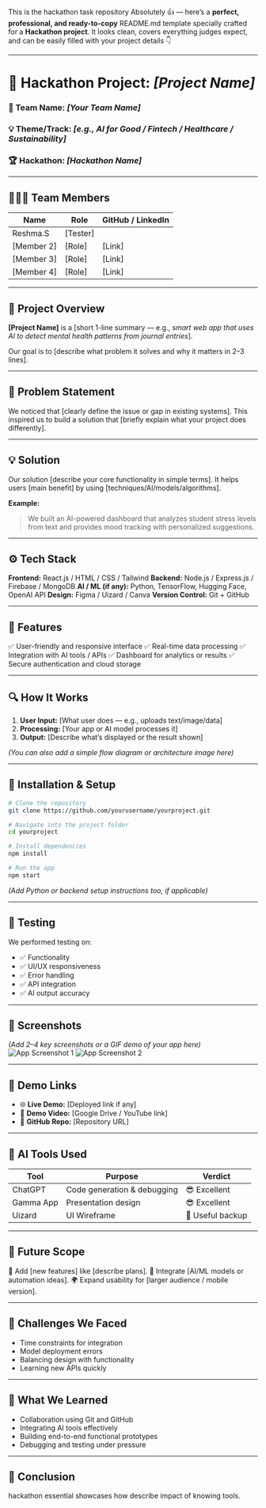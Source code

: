 This is the hackathon task repository 
Absolutely 👍 — here’s a **perfect, professional, and ready-to-copy** README.md template specially crafted for a **Hackathon project**.
It looks clean, covers everything judges expect, and can be easily filled with your project details 👇

---

# 🚀 Hackathon Project: *[Project Name]*

### 🧠 Team Name: *[Your Team Name]*

### 💡 Theme/Track: *[e.g., AI for Good / Fintech / Healthcare / Sustainability]*

### 🏆 Hackathon: *[Hackathon Name]*

---

## 🧑‍🤝‍🧑 Team Members

| Name        | Role                                        | GitHub / LinkedIn |
| ----------- | ------------------------------------------- | ----------------- |
| Reshma.S    | [Tester] |                                  |
| [Member 2]  | [Role]                                      | [Link]            |
| [Member 3]  | [Role]                                      | [Link]            |
| [Member 4]  | [Role]                                      | [Link]            |

---

## 🌟 Project Overview

**[Project Name]** is a [short 1-line summary — e.g., *smart web app that uses AI to detect mental health patterns from journal entries*].

Our goal is to [describe what problem it solves and why it matters in 2–3 lines].

---

## 🎯 Problem Statement

We noticed that [clearly define the issue or gap in existing systems].
This inspired us to build a solution that [briefly explain what your project does differently].

---

## 💡 Solution

Our solution [describe your core functionality in simple terms].
It helps users [main benefit] by using [techniques/AI/models/algorithms].

**Example:**

> We built an AI-powered dashboard that analyzes student stress levels from text and provides mood tracking with personalized suggestions.

---

## ⚙️ Tech Stack

**Frontend:** React.js / HTML / CSS / Tailwind
**Backend:** Node.js / Express.js / Firebase / MongoDB
**AI / ML (if any):** Python, TensorFlow, Hugging Face, OpenAI API
**Design:** Figma / Uizard / Canva
**Version Control:** Git + GitHub

---

## 🧩 Features

✅ User-friendly and responsive interface
✅ Real-time data processing
✅ Integration with AI tools / APIs
✅ Dashboard for analytics or results
✅ Secure authentication and cloud storage

---

## 🔍 How It Works

1. **User Input:** [What user does — e.g., uploads text/image/data]
2. **Processing:** [Your app or AI model processes it]
3. **Output:** [Describe what’s displayed or the result shown]

*(You can also add a simple flow diagram or architecture image here)*

---

## 🧰 Installation & Setup

```bash
# Clone the repository
git clone https://github.com/yourusername/yourproject.git

# Navigate into the project folder
cd yourproject

# Install dependencies
npm install

# Run the app
npm start
```

*(Add Python or backend setup instructions too, if applicable)*

---

## 🧪 Testing

We performed testing on:

* ✅ Functionality
* ✅ UI/UX responsiveness
* ✅ Error handling
* ✅ API integration
* ✅ AI output accuracy

---

## 📸 Screenshots

*(Add 2–4 key screenshots or a GIF demo of your app here)*
![App Screenshot 1](link-to-image)
![App Screenshot 2](link-to-image)

---

## 🔗 Demo Links

* 🌐 **Live Demo:** [Deployed link if any]
* 🎥 **Demo Video:** [Google Drive / YouTube link]
* 📂 **GitHub Repo:** [Repository URL]

---

## 🧠 AI Tools Used

| Tool      | Purpose                     | Verdict          |
| --------- | --------------------------- | ---------------- |
| ChatGPT   | Code generation & debugging | 😎 Excellent     |
| Gamma App | Presentation design         | 😎 Excellent     |
| Uizard    | UI Wireframe                | 🙂 Useful backup |

---

## 🧭 Future Scope

🚀 Add [new features] like [describe plans].
🧠 Integrate [AI/ML models or automation ideas].
🌍 Expand usability for [larger audience / mobile version].

---

## 💬 Challenges We Faced

* Time constraints for integration
* Model deployment errors
* Balancing design with functionality
* Learning new APIs quickly

---

## 💪 What We Learned

* Collaboration using Git and GitHub
* Integrating AI tools effectively
* Building end-to-end functional prototypes
* Debugging and testing under pressure

---

## 🏁 Conclusion

hackathon essential showcases how describe impact of knowing tools.


